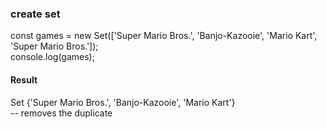 ### create set
const games = new Set(['Super Mario Bros.', 'Banjo-Kazooie', 'Mario Kart', 'Super Mario Bros.']); <br>
console.log(games);<br>

#### Result
Set {'Super Mario Bros.', 'Banjo-Kazooie', 'Mario Kart'} <br>
-- removes the duplicate  
